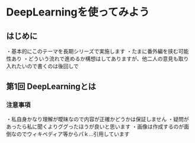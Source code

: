 # DeepLearningを使ってみよう
## はじめに
・基本的にこのテーマを長期シリーズで実施します
・たまに番外編を挟む可能性あり
・どういう流れで進めるか構想はしてありますが、他二人の意見も取り入れたいので書くのは後回しで

## 第1回 DeepLearningとは

### 注意事項
・私自身かなり理解が曖昧なので内容が正確かどうかは保証しません
・疑問があったら私に聞くよりググったほうが良いと思います
・画像は作成するのが面倒なのでウィキペディア等からパｋ…引用しています
